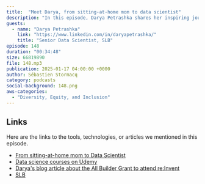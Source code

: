 ```yaml
---
title:  "Meet Darya, from sitting-at-home mom to data scientist"
description: "In this episode, Darya Petrashka shares her inspiring journey from being a stay-at-home mom to becoming a data scientist. She discusses the challenges she faced in transitioning to a tech career, the importance of mentorship, and her experiences with cloud computing. Daria emphasizes the significance of community engagement and offers valuable advice for aspiring tech professionals, particularly women. She also addresses the common struggle of imposter syndrome and highlights the importance of continuous learning and support in career development."
guests:
  - name: "Darya Petrashka"
    link: "https://www.linkedin.com/in/daryapetrashka/"
    title: "Senior Data Scientist, SLB"
episode: 148
duration: "00:34:48" 
size: 66819890
file: 148.mp3	
publication: 2025-01-17 04:00:00 +0000
author: Sébastien Stormacq
category: podcasts
social-background: 148.png
aws-categories:
  - "Diversity, Equity, and Inclusion"
---
```


## Links

Here are the links to the tools, technologies, or articles we mentioned in this episode.

- [From sitting-at-home mom to Data Scientist](https://community.aws/content/2fSeNg9i4tnvmVz7twxmnppCwNS/from-sitting-at-home-mom-to-data-scientist#comments)
- [Data science courses on Udemy](https://www.udemy.com/courses/search/?src=ukw&q=data+science)
- [Darya's blog article about the All Builder Grant to attend re:Invent](https://community.aws/content/2iga3e457iDcDlNjJxlA7XOH7eo/all-builders-welcome-grant-attend-aws-re-invent-for-free?lang=en)
- [SLB](https://www.slb.com/)
